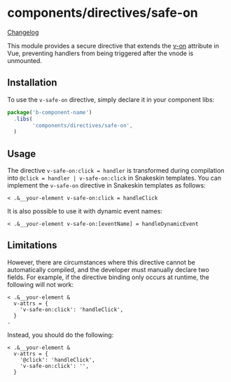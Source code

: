 # components/directives/safe-on

[Changelog](./CHANGELOG.md)

This module provides a secure directive that extends the [v-on](https://vuejs.org/api/built-in-directives.html#v-on) attribute in Vue,
preventing handlers from being triggered after the vnode is unmounted.

## Installation

To use the `v-safe-on` directive, simply declare it in your component libs:

```js
package('b-component-name')
  .libs(
		'components/directives/safe-on',
  )
```

## Usage

The directive `v-safe-on:click = handler` is transformed during compilation into `@click = handler | v-safe-on:click` in Snakeskin templates.
You can implement the `v-safe-on` directive in Snakeskin templates as follows:

```
< .&__your-element v-safe-on:click = handleClick
```

It is also possible to use it with dynamic event names:

```
< .&__your-element v-safe-on:[eventName] = handleDynamicEvent
```

## Limitations

However, there are circumstances where this directive cannot be automatically compiled, and the developer must manually declare two fields.
For example, if the directive binding only occurs at runtime, the following will not work:

```
< .&__your-element &
  v-attrs = {
    'v-safe-on:click': 'handleClick',
  }
.

```

Instead, you should do the following:

```
< .&__your-element &
  v-attrs = {
    '@click': 'handleClick',
    'v-safe-on:click': '',
  }
```
